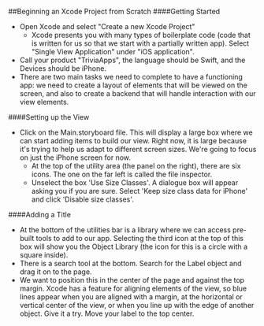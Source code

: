 ##Beginning an Xcode Project from Scratch
####Getting Started
- Open Xcode and select "Create a new Xcode Project"
  - Xcode presents you with many types of boilerplate code (code that is written for us so that we start with a partially written app). Select "Single View Application" under "iOS application".
- Call your product "TriviaApps", the language should be Swift, and the Devices should be iPhone.
- There are two main tasks we need to complete to have a functioning app: we need to create a layout of elements that will be viewed on the screen, and also to create a backend that will handle interaction with our view elements.

####Setting up the View
- Click on the Main.storyboard file. This will display a large box where we can start adding items to build our view. Right now, it is large because it's trying to help us adapt to different screen sizes. We're going to focus on just the iPhone screen for now.
  - At the top of the utility area (the panel on the right), there are six icons. The one on the far left is called the file inspector.
  - Unselect the box 'Use Size Classes'. A dialogue box will appear asking you if you are sure. Select 'Keep size class data for iPhone' and click 'Disable size classes'.

####Adding a Title
- At the bottom of the utilities bar is a library where we can access pre-built tools to add to our app. Selecting the third icon at the top of this box will show you the Object Library (the icon for this is a circle with a square inside).
- There is a search tool at the bottom. Search for the Label object and drag it on to the page.
- We want to position this in the center of the page and against the top margin. Xcode has a feature for aligning elements of the view, so blue lines appear when you are aligned with a margin, at the horizontal or vertical center of the view, or when you line up with the edge of another object. Give it a try. Move your label to the top center.
 
